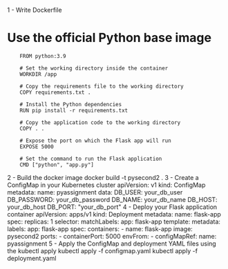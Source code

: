 1 - Write Dockerfile 
# Use the official Python base image
        FROM python:3.9

        # Set the working directory inside the container
        WORKDIR /app

        # Copy the requirements file to the working directory
        COPY requirements.txt .

        # Install the Python dependencies
        RUN pip install -r requirements.txt

        # Copy the application code to the working directory
        COPY . .

        # Expose the port on which the Flask app will run
        EXPOSE 5000

        # Set the command to run the Flask application
        CMD ["python", "app.py"]
2 - Build the docker image 
     docker build -t pysecond2 . 
3 -  Create a ConfigMap in your Kubernetes cluster
                apiVersion: v1
                kind: ConfigMap
                metadata:
                  name: pyassignment
                data:
                  DB_USER: your_db_user
                  DB_PASSWORD: your_db_password
                  DB_NAME: your_db_name
                  DB_HOST: your_db_host
                  DB_PORT: "your_db_port"
  4 - Deploy your Flask application container
                apiVersion: apps/v1
                kind: Deployment
                metadata:
                  name: flask-app
                spec:
                  replicas: 1
                  selector:
                    matchLabels:
                      app: flask-app
                  template:
                    metadata:
                      labels:
                        app: flask-app
                    spec:
                      containers:
                        - name: flask-app
                          image: pysecond2 
                          ports:
                            - containerPort: 5000
                          envFrom:
                            - configMapRef:
                                name:  pyassignment
5 -  Apply the ConfigMap and deployment YAML files using the kubectl apply
      kubectl apply -f configmap.yaml
      kubectl apply -f deployment.yaml
